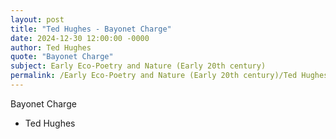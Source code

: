 ```yaml
---
layout: post
title: "Ted Hughes - Bayonet Charge"
date: 2024-12-30 12:00:00 -0000
author: Ted Hughes
quote: "Bayonet Charge"
subject: Early Eco-Poetry and Nature (Early 20th century)
permalink: /Early Eco-Poetry and Nature (Early 20th century)/Ted Hughes/Ted Hughes - Bayonet Charge
---
```


Bayonet Charge

- Ted Hughes
